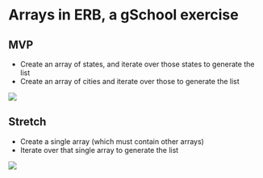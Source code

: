 # Arrays in ERB, a gSchool exercise

## MVP

* Create an array of states, and iterate over those states to generate the list
* Create an array of cities and iterate over those to generate the list

![](https://galvanize.mybalsamiq.com/mockups/2338995.png?key=ed1559654fd129e94319ca82828d854c8978fe2e)

## Stretch

* Create a single array (which must contain other arrays)
* Iterate over that single array to generate the list

![](https://galvanize.mybalsamiq.com/mockups/2338999.png?key=ed1559654fd129e94319ca82828d854c8978fe2e)
